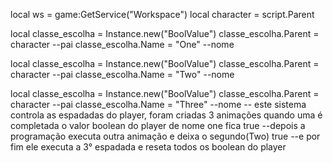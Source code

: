 local ws = game:GetService("Workspace")
local character = script.Parent

local classe_escolha = Instance.new("BoolValue")
classe_escolha.Parent = character --pai
classe_escolha.Name = "One" --nome

local classe_escolha = Instance.new("BoolValue")
classe_escolha.Parent = character --pai
classe_escolha.Name = "Two" --nome

local classe_escolha = Instance.new("BoolValue")
classe_escolha.Parent = character --pai
classe_escolha.Name = "Three" --nome
-- este sistema controla as espadadas do player, foram criadas 3 animações quando uma é completada o valor boolean do player de nome one fica true
--depois a programação executa outra animação e deixa o segundo(Two) true 
--e por fim ele executa a 3° espadada e reseta todos os boolean do player
